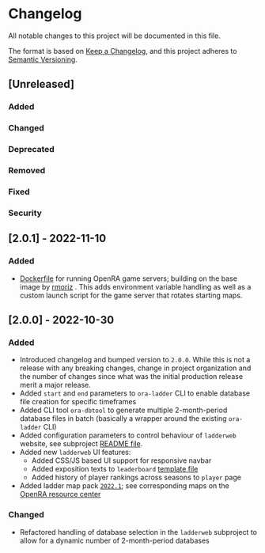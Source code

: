 # Changelog
All notable changes to this project will be documented in this file.

The format is based on [Keep a Changelog](https://keepachangelog.com/en/1.0.0/),
and this project adheres to [Semantic Versioning](https://semver.org/spec/v2.0.0.html).

## [Unreleased]

### Added
### Changed
### Deprecated
### Removed
### Fixed
### Security

## [2.0.1] - 2022-11-10

### Added
- [Dockerfile](.docker/ladder_server/Dockerfile) for running OpenRA game servers; building on the base image by [rmoriz](https://github.com/rmoriz/openra-dockerfile) . This adds environment variable handling as well as a custom launch script for the game server that rotates starting maps.

## [2.0.0] - 2022-10-30

### Added
- Introduced changelog and bumped version to `2.0.0`. While this is not a release with any breaking changes, change in project organization and the number of changes since what was the initial production release merit a major release.
- Added `start` and `end` parameters to `ora-ladder` CLI to enable database file creation for specific timeframes
- Added CLI tool `ora-dbtool` to generate multiple 2-month-period database files in batch (basically a wrapper around the existing `ora-ladder` CLI)
- Added configuration parameters to control behaviour of `ladderweb` website, see subproject [README file](ladderweb/README.md).
- Added new `ladderweb` UI features:
  - Added CSS/JS based UI support for responsive navbar
  - Added exposition texts to `leaderboard` [template file](ladderweb/templates/leaderboard.html)
  - Added history of player rankings across seasons to `player` page
- Added ladder map pack [`2022.1`](ladderweb/static/ladder-map-pack-2021.1.zip); see corresponding maps on the 
  [OpenRA resource center](https://resource.openra.net/maps/?mod=ra&category=Ladder+2022.1)

### Changed
- Refactored handling of database selection in the `ladderweb` subproject to allow for a dynamic number of 2-month-period databases

